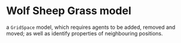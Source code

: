 # Wolf Sheep Grass model

a `GridSpace` model, which requires agents to be added, removed and moved; as well as identify properties of neighbouring positions.

